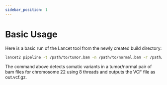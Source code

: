 ```yaml
---
sidebar_position: 1
---
```

# Basic Usage

Here is a basic run of the Lancet tool from the newly created build directory:

```bash
lancet2 pipeline -t /path/to/tumor.bam -n /path/to/normal.bam -r /path/to/ref.fasta -o /path/to/out --region 22 --num-threads 8
```

The command above detects somatic variants in a tumor/normal pair of bam files for chromosome 22 using 8 threads and outputs the VCF file as out.vcf.gz.
